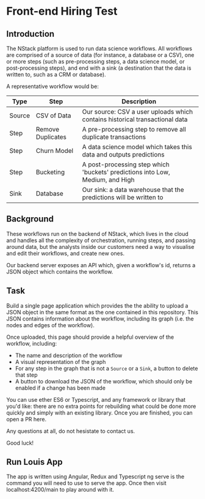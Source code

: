 # Front-end Hiring Test

## Introduction

The NStack platform is used to run data science workflows. All workflows are comprised of a source of data (for instance, a database or a CSV), one or more steps (such as pre-processing steps, a data science model, or post-processing steps), and end with a sink (a destination that the data is written to, such as a CRM or database).

A representative workflow would be:

| Type | Step  | Description |
| ------------- | ------------- | ------------- |
| Source | CSV of Data  | Our source: CSV a user uploads which contains historical transactional data  |
| Step | Remove Duplicates  | A pre-processing step to remove all duplicate transactions  |
| Step | Churn Model  | A data science model which takes this data and outputs predictions  |
| Step | Bucketing  | A post-processing step which 'buckets' predictions into Low, Medium, and High  |
| Sink | Database  | Our sink: a data warehouse that the predictions will be written to   |

## Background

These workflows run on the backend of NStack, which lives in the cloud and handles all the complexity of orchestration, running steps, and passing around data, but the analysts inside our customers need a way to visualise and edit their workflows, and create new ones. 

Our backend server exposes an API which, given a workflow's id, returns a JSON object which contains the workflow.

## Task

Build a single page application which provides the the ability to upload a JSON object in the same format as the one contained in this repository. This JSON contains information about the workflow, including its graph (i.e. the nodes and edges of the workflow).

Once uploaded, this page should provide a helpful overview of the workflow, including:

- The name and description of the workflow
- A visual representation of the graph
- For any step in the graph that is not a `Source` or a `Sink`, a button to delete that step
- A button to download the JSON of the workflow, which should only be enabled if a change has been made

You can use ether ES6 or Typescript, and any framework or library that you'd like: there are no extra points for rebuilding what could be done more quickly and simply with an existing library. Once you are finished, you can open a PR here.

Any questions at all, do not hesistate to contact us.

Good luck!

## Run Louis App

The app is written using Angular, Redux and Typescript
ng serve is the command you will need to use to serve the app. Once then visit localhost:4200/main to play around with it.
